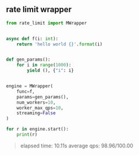 ## rate limit wrapper

```python
from rate_limit import MWrapper


async def f(i: int):
    return 'hello world {}'.format(i)


def gen_params():
    for i in range(1000):
        yield (), {"i": i}


engine = MWrapper(
    func=f,
    params=gen_params(),
    num_workers=10,
    worker_max_qps=10,
    streaming=False
)

for r in engine.start():
    print(r)
```

> elapsed time: 10.11s average qps: 98.96/100.00
